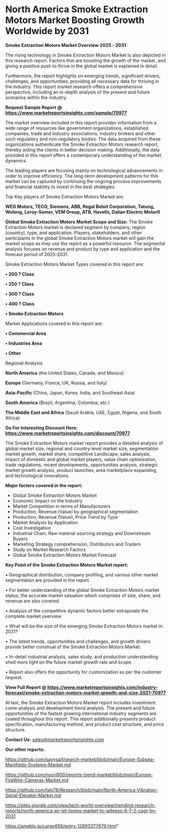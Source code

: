 # North America Smoke Extraction Motors Market Boosting Growth Worldwide by 2031

<Strong> Smoke Extraction Motors Market Overview 2025 - 2031</strong>

The rising technology in Smoke Extraction Motors Market is also depicted in this research report. Factors that are boosting the growth of the market, and giving a positive push to thrive in the global market is explained in detail.

Furthermore, the report highlights on emerging trends, significant drivers, challenges, and opportunities, providing all necessary data for thriving in the industry. This report market research offers a comprehensive perspective, including an in-depth analysis of the present and future scenarios within the industry.

<strong>Request Sample Report @ <a href=https://www.marketreportsinsights.com/sample/70977>https://www.marketreportsinsights.com/sample/70977</a></strong>

The market overview included in this report provides information from a wide range of resources like government organizations, established companies, trade and industry associations, industry brokers and other such regulatory and non-regulatory bodies. The data acquired from these organizations authenticate the Smoke Extraction Motors research report, thereby aiding the clients in better decision making. Additionally, the data provided in this report offers a contemporary understanding of the market dynamics.

The leading players are focusing mainly on technological advancements in order to improve efficiency. The long-term development patterns for this market can be captured by continuing the ongoing process improvements and financial stability to invest in the best strategies.

Top Key players of Smoke Extraction Motors Market are:

<strong>WEG Motors, TECO, Siemens, ABB, Regal Beloit Corporation, Tatung, Wolong, Leroy-Somer, VEM Group, ATB, Havells, Dalian Electric Motor0</strong>

<strong><b>Global Smoke Extraction Motors Market Scope and Size:</b></strong>
The Smoke Extraction Motors market is declared segment by company, region (country), type, and application. Players, stakeholders, and other participants in the global Smoke Extraction Motors market will gain the market scope as they use the report as a powerful resource. The segmental analysis focuses on revenue and product by type and application and the forecast period of 2025-2031.

Smoke Extraction Motors Market Types covered in this report are:

<strong>• 200 ? Class

• 250 ? Class

• 300 ? Class

• 400 ? Class

• Smoke Extraction Motors</strong>

Market Applications covered in this report are:

<strong>• Commercial Area

• Industries Area

• Other</strong> 

Regional Analysis

<strong>North America</strong> (the United States, Canada, and Mexico)

<strong>Europe</strong> (Germany, France, UK, Russia, and Italy)

<strong>Asia-Pacific</strong> (China, Japan, Korea, India, and Southeast Asia)

<strong>South America</strong> (Brazil, Argentina, Colombia, etc.)

<strong>The Middle East and Africa</strong> (Saudi Arabia, UAE, Egypt, Nigeria, and South Africa)

<strong>Go For Interesting Discount Here: <a href=https://www.marketreportsinsights.com/discount/70977>https://www.marketreportsinsights.com/discount/70977</a></strong>

The Smoke Extraction Motors market report provides a detailed analysis of global market size, regional and country-level market size, segmentation market growth, market share, competitive Landscape, sales analysis, impact of domestic and global market players, value chain optimization, trade regulations, recent developments, opportunities analysis, strategic market growth analysis, product launches, area marketplace expanding, and technological innovations.

<strong><b>Major factors covered in the report:</b></strong>
<ul>
  <li>Global Smoke Extraction Motors Market </li>
  <li>Economic Impact on the Industry</li>
  <li>Market Competition in terms of Manufacturers</li>
  <li>Production, Revenue (Value) by geographical segmentation</li>
  <li>Production, Revenue (Value), Price Trend by Type</li>
  <li>Market Analysis by Application</li>
  <li>Cost Investigation</li>
  <li>Industrial Chain, Raw material sourcing strategy and Downstream Buyers</li>
  <li>Marketing Strategy comprehension, Distributors and Traders</li>
  <li>Study on Market Research Factors</li>
  <li>Global Smoke Extraction Motors Market Forecast</li>
</ul>

<strong><b>Key Point of the Smoke Extraction Motors Market report:</b></strong>

• Geographical distribution, company profiling, and various other market segmentation are provided in the report.

• For better understanding of the global Smoke Extraction Motors market status, the accurate market valuation which comprises of size, share, and revenue are also covered.

• Analysis of the competitive dynamic factors better extrapolate the complete market overview

• What will be the size of the emerging Smoke Extraction Motors market in 2031?

• The latest trends, opportunities and challenges, and growth drivers provide better construal of the Smoke Extraction Motors Market.

• In-detail industrial analysis, sales study, and production understanding shed more light on the future market growth rate and scope.

• Report also offers the opportunity for customization as per the customer request.

<strong><b>View Full Report @ <a href=https://www.marketreportsinsights.com/industry-forecast/smoke-extraction-motors-market-growth-and-size-2021-70977>https://www.marketreportsinsights.com/industry-forecast/smoke-extraction-motors-market-growth-and-size-2021-70977</a></b></strong>


At last, the Smoke Extraction Motors Market report includes investment come analysis and development trend analysis. The present and future opportunities of the fastest growing international industry segments are coated throughout this report. This report additionally presents product specification, manufacturing method, and product cost structure, and price structure.

<strong>Contact Us:</strong>
sales@marketreportsinsights.com

<strong>Our other reports:</strong>

<a href=https://github.com/sayysaif/search-market/blob/main/Europe-Subsea-Manifolds-Systems-Market.md>https://github.com/sayysaif/search-market/blob/main/Europe-Subsea-Manifolds-Systems-Market.md</a>

<a href=https://github.com/noori900/reports-trend-market/blob/main/Europe-FireWire-Cameras-Market.md>https://github.com/noori900/reports-trend-market/blob/main/Europe-FireWire-Cameras-Market.md</a>

<a href=https://github.com/Ishi78/Research/blob/main/North-America-Vibration-Spiral-Elevator-Market.md>https://github.com/Ishi78/Research/blob/main/North-America-Vibration-Spiral-Elevator-Market.md</a>

<a href=https://sites.google.com/view/tech-world-overview/trendind-research-reports/north-america-air-jet-looms-market-to-witness-6-7-2-cagr-by-2031>https://sites.google.com/view/tech-world-overview/trendind-research-reports/north-america-air-jet-looms-market-to-witness-6-7-2-cagr-by-2031</a>

<a href=https://ameblo.jp/cargo656/entry-12893377879.html>https://ameblo.jp/cargo656/entry-12893377879.html</a>"
